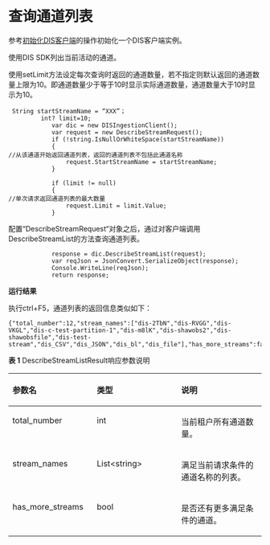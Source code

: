 # 查询通道列表<a name="dayu_06_0012"></a>

参考[初始化DIS客户端](初始化DIS客户端.md)的操作初始化一个DIS客户端实例。

使用DIS SDK列出当前活动的通道。

使用setLimit方法设定每次查询时返回的通道数量，若不指定则默认返回的通道数量上限为10。即通道数量少于等于10时显示实际通道数量，通道数量大于10时显示为10。

```
 String startStreamName = “XXX”；
         int? limit=10;
            var dic = new DISIngestionClient();
            var request = new DescribeStreamRequest();
            if (!string.IsNullOrWhiteSpace(startStreamName))
            {
//从该通道开始返回通道列表，返回的通道列表不包括此通道名称
                request.StartStreamName = startStreamName;
            }

            if (limit != null)
            {
//单次请求返回通道列表的最大数量
                request.Limit = limit.Value;
            }
```

配置“DescribeStreamRequest“对象之后，通过对客户端调用DescribeStreamList的方法查询通道列表。

```
            response = dic.DescribeStreamList(request);
            var reqJson = JsonConvert.SerializeObject(response);
            Console.WriteLine(reqJson);
            return response;
```

**运行结果**

执行ctrl+F5，通道列表的返回信息类似如下：

```
{"total_number":12,"stream_names":["dis-2TbN","dis-RVGG","dis-VKGL","dis-c-test-partition-1","dis-m8lK","dis-shawobs2","dis-shawobsfile","dis-test-stream","dis_CSV","dis_JSON","dis_bl","dis_file"],"has_more_streams":false}
```

**表 1**  DescribeStreamListResult响应参数说明

<a name="zh-cn_topic_0124367675_table548315553111"></a>
<table><thead align="left"><tr id="zh-cn_topic_0124367675_row20483105143110"><th class="cellrowborder" valign="top" width="33.33333333333333%" id="mcps1.2.4.1.1"><p id="zh-cn_topic_0124367675_p82498194316"><a name="zh-cn_topic_0124367675_p82498194316"></a><a name="zh-cn_topic_0124367675_p82498194316"></a>参数名</p>
</th>
<th class="cellrowborder" valign="top" width="33.33333333333333%" id="mcps1.2.4.1.2"><p id="zh-cn_topic_0124367675_p15249319153112"><a name="zh-cn_topic_0124367675_p15249319153112"></a><a name="zh-cn_topic_0124367675_p15249319153112"></a>类型</p>
</th>
<th class="cellrowborder" valign="top" width="33.33333333333333%" id="mcps1.2.4.1.3"><p id="zh-cn_topic_0124367675_p1924991943115"><a name="zh-cn_topic_0124367675_p1924991943115"></a><a name="zh-cn_topic_0124367675_p1924991943115"></a>说明</p>
</th>
</tr>
</thead>
<tbody><tr id="zh-cn_topic_0124367675_row16483185113113"><td class="cellrowborder" valign="top" width="33.33333333333333%" headers="mcps1.2.4.1.1 "><p id="zh-cn_topic_0124367675_p164671928173419"><a name="zh-cn_topic_0124367675_p164671928173419"></a><a name="zh-cn_topic_0124367675_p164671928173419"></a>total_number</p>
</td>
<td class="cellrowborder" valign="top" width="33.33333333333333%" headers="mcps1.2.4.1.2 "><p id="zh-cn_topic_0124367675_p1246782816340"><a name="zh-cn_topic_0124367675_p1246782816340"></a><a name="zh-cn_topic_0124367675_p1246782816340"></a>int</p>
</td>
<td class="cellrowborder" valign="top" width="33.33333333333333%" headers="mcps1.2.4.1.3 "><p id="zh-cn_topic_0124367675_p94673284349"><a name="zh-cn_topic_0124367675_p94673284349"></a><a name="zh-cn_topic_0124367675_p94673284349"></a>当前租户所有通道数量。</p>
</td>
</tr>
<tr id="zh-cn_topic_0124367675_row0483185183116"><td class="cellrowborder" valign="top" width="33.33333333333333%" headers="mcps1.2.4.1.1 "><p id="zh-cn_topic_0124367675_p198442052113"><a name="zh-cn_topic_0124367675_p198442052113"></a><a name="zh-cn_topic_0124367675_p198442052113"></a>stream_names</p>
</td>
<td class="cellrowborder" valign="top" width="33.33333333333333%" headers="mcps1.2.4.1.2 "><p id="zh-cn_topic_0124367675_p446702863418"><a name="zh-cn_topic_0124367675_p446702863418"></a><a name="zh-cn_topic_0124367675_p446702863418"></a>List&lt;string&gt;</p>
</td>
<td class="cellrowborder" valign="top" width="33.33333333333333%" headers="mcps1.2.4.1.3 "><p id="zh-cn_topic_0124367675_p154677280343"><a name="zh-cn_topic_0124367675_p154677280343"></a><a name="zh-cn_topic_0124367675_p154677280343"></a>满足当前请求条件的通道名称的列表。</p>
</td>
</tr>
<tr id="zh-cn_topic_0124367675_row7483153313"><td class="cellrowborder" valign="top" width="33.33333333333333%" headers="mcps1.2.4.1.1 "><p id="zh-cn_topic_0124367675_p164361929173014"><a name="zh-cn_topic_0124367675_p164361929173014"></a><a name="zh-cn_topic_0124367675_p164361929173014"></a>has_more_streams</p>
</td>
<td class="cellrowborder" valign="top" width="33.33333333333333%" headers="mcps1.2.4.1.2 "><p id="zh-cn_topic_0124367675_p1246710284343"><a name="zh-cn_topic_0124367675_p1246710284343"></a><a name="zh-cn_topic_0124367675_p1246710284343"></a>bool</p>
</td>
<td class="cellrowborder" valign="top" width="33.33333333333333%" headers="mcps1.2.4.1.3 "><p id="zh-cn_topic_0124367675_p1346762818343"><a name="zh-cn_topic_0124367675_p1346762818343"></a><a name="zh-cn_topic_0124367675_p1346762818343"></a>是否还有更多满足条件的通道。</p>
</td>
</tr>
</tbody>
</table>

